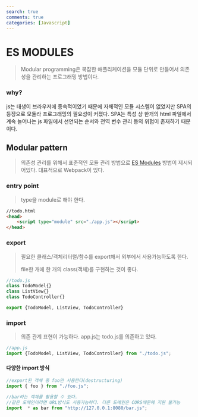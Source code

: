 ```yaml
---
search: true
comments: true
categories: [Javascript]
---
```



# ES MODULES

> Modular programming은 복잡한 애플리케이션을 모듈 단위로 만들어서 의존성을 관리하는 프로그래밍 방법이다.

### why?

js는 태생이 브라우저에 종속적이었기 때문에 자체적인 모듈 시스템이 없었지만 SPA의 등장으로 모듈라 프로그래밍의 필요성이 커졌다. SPA는 특성 상 한개의 html 파일에서 계속 늘어나는 js 파일에서 선언되는 순서와 전역 변수 관리 등의 위험이 존재하기 때문이다.



## Modular pattern

> 의존성 관리를 위해서 표준적인 모듈 관리 방법으로 [ES Modules](https://www.sitepoint.com/understanding-es6-modules/) 방법이 제시되어있다. 대표적으로 Webpack이 있다.

### entry point

> type을 module로 해야 한다.

```html
//todo.html
<head>
    <script type="module" src="./app.js"></script>
</head>
```



### export

>필요한 클래스/객체리터럴/함수를 export해서 외부에서 사용가능하도록 한다. 
>
>file한 개에 한 개의 class(객체)를 구현하는 것이 좋다.

```javascript
//todo.js
class TodoModel{}
class ListView{}
class TodoController{}

export {TodoModel, ListView, TodoController}
```



### import

> 의존 관계 표현이 가능하다.  app.js는 todo.js를 의존하고 있다.

```javascript
//app.js
import {TodoModel, ListView, TodoController} from "./todo.js";
```



#### 다양한 import 방식

````js
//export된 객체 중 foo만 사용한다(destructuring)
import { foo } from "./foo.js";

//bar라는 객체를 활용할 수 있다.
//같은 도메인이라면 URL방식도 사용가능하다. 다른 도메인은 CORS때문에 지원 불가능
import  * as bar from "http://127.0.0.1:8080/bar.js";
````

